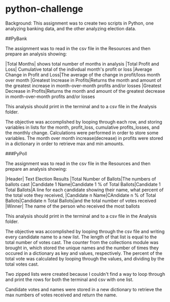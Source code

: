 # python-challenge

Background: This assignment was to create two scripts in Python, one analyzing banking data, and the other analyzing election data.

##PyBank

The assignment was to read in the csv file in the Resources and then prepare an analysis showing:

|Total Months| shows total number of months in analysis
|Total Profit and Loss| Cumulative total of the indivdual month's profit or loss
|Average Change in Profit and Loss|The average of the change in profit/loss month over month
|Greatest Increase in Profits|Returns the month and amount of the greatest increase in month-over-month profits and/or losses
|Greatest Decrease in Profits|Returns the month and amount of the greatest decrease in month-over-month profits and/or losses 

This analysis should print in the terminal and to a csv file in the Analysis folder.

The objective was accomplished by looping through each row, and storing variables in lists for the month, profit_loss, cumulative profits_losses, and the monthly change.
Calculations were performed in order to store some variables. The month over month increase(decrease) in profits were stored in a dictionary in order to retrieve max 
and min amounts.

###PyPoll

The assignment was to read in the csv file in the Resources and then prepare an analysis showing:

|Header| Text Election Results
|Total Number of Ballots|The numbers of ballots cast
|Candidate 1 Name|Candidate 1 % of Total Ballots|Candidate 1 Total Ballots|A line for each candidate showing their name, what percent of the total vote they received,
|Candidate n Name|CAndidate n % of Total Ballots|Candidate n Total Ballots|and the total number of votes received
|Winner| The name of the person who received the most ballots

This analysis should print in the terminal and to a csv file in the Analysis folder.

The objective was accomplished by looping through the csv file and writing every candidate name to a new list. The length of that list is equal to the total number 
of votes cast. The counter from the collections module was brought in, which stored the unique names and the number of times they occured in a dictionary as key and values,
respectively. The percent of the total vote was calculated by looping through the values, and dividing by the total votes cast.

Two zipped lists were created because I couldn't find a way to loop through and print the rows for both the terminal and csv with one list.

Candidate votes and names were stored in a new dictionary to retrieve the max numbers of votes received and return the name.   